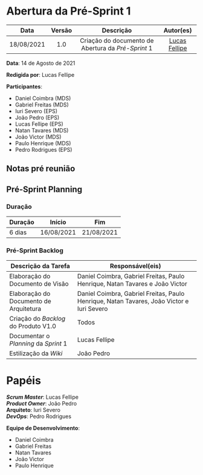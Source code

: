 # Abertura da Pré-Sprint 1

|    Data    | Versão |         Descrição         |           Autor(es)           |
| :--------: | :----: | :-----------------------: | :---------------------------: |
| 18/08/2021 |  1.0   | Criação do documento de Abertura da *Pré-Sprint* 1 | [Lucas Fellipe](https://github.com/lucasfcm9) |

**Data**: 14 de Agosto de 2021

**Redigida por**: Lucas Fellipe

**Participantes**: 
* Daniel Coimbra (MDS)
* Gabriel Freitas (MDS)
* Iuri Severo (EPS)
* João Pedro (EPS)
* Lucas Fellipe (EPS)
* Natan Tavares (MDS)
* João Victor (MDS)
* Paulo Henrique (MDS)
* Pedro Rodrigues (EPS)

## Notas pré reunião

## Pré-Sprint Planning

### Duração

| Duração |   Início   |     Fim    |
| ------- | ---------- | ---------- |
| 6 dias  | 16/08/2021 | 21/08/2021 |

### Pré-Sprint Backlog

| Descrição da Tarefa | Responsável(eis) |
| ------------------- | ---------------- |
| Elaboração do Documento de Visão | Daniel Coimbra, Gabriel Freitas, Paulo Henrique, Natan Tavares e João Victor |
| Elaboração do Documento de Arquitetura | Daniel Coimbra, Gabriel Freitas, Paulo Henrique, Natan Tavares, João Victor e Iuri Severo |
| Criação do *Backlog* do Produto V1.0 | Todos |
| Documentar o *Planning* da *Sprint* 1 | Lucas Fellipe |
| Estilização da *Wiki* | João Pedro |

# Papéis
***Scrum Master***: Lucas Fellipe<br>
***Product Owner***: João Pedro<br>
**Arquiteto**: Iuri Severo<br>
***DevOps***: Pedro Rodrigues<br>

**Equipe de Desenvolvimento**:
* Daniel Coimbra
* Gabriel Freitas
* Natan Tavares
* João Victor
* Paulo Henrique